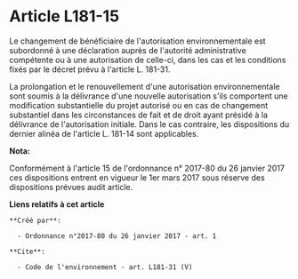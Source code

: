 # Article L181-15

Le changement de bénéficiaire de l'autorisation environnementale est subordonné à une déclaration auprès de l'autorité
administrative compétente ou à une autorisation de celle-ci, dans les cas et les conditions fixés par le décret prévu à
l'article L. 181-31. 

La prolongation et le renouvellement d'une autorisation environnementale sont soumis à la délivrance d'une nouvelle
autorisation s'ils comportent une modification substantielle du projet autorisé ou en cas de changement substantiel dans les
circonstances de fait et de droit ayant présidé à la délivrance de l'autorisation initiale. Dans le cas contraire, les
dispositions du dernier alinéa de l'article L. 181-14 sont applicables.

**Nota:**

Conformément à l'article 15 de l'ordonnance n° 2017-80 du 26 janvier 2017 ces dispositions entrent en vigueur le 1er mars
2017 sous réserve des dispositions prévues audit article.

**Liens relatifs à cet article**

	**Créé par**:

	  - Ordonnance n°2017-80 du 26 janvier 2017 - art. 1

	**Cite**:

	  - Code de l'environnement - art. L181-31 (V)
